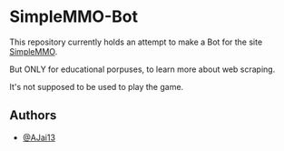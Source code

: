 # SimpleMMO-Bot

This repository currently holds an attempt to make a Bot for the site [SimpleMMO](https://web.simple-mmo.com).

But ONLY for educational porpuses, to learn more about web scraping.

It's not supposed to be used to play the game. 


## Authors

- [@AJai13](https://github.com/AJai13)
